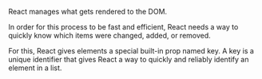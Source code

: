React manages what gets rendered to the DOM. 

In order for this process to be fast and efficient, React needs a way to quickly know which items were changed, added, or removed. 

For this, React gives elements a special built-in prop named key. A key is a unique identifier that gives React a way to quickly and reliably identify an element in a list.